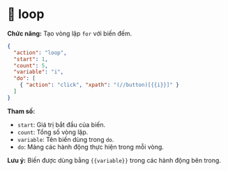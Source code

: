 # 🔁 loop

**Chức năng:** Tạo vòng lặp `for` với biến đếm.

```json
{
  "action": "loop",
  "start": 1,
  "count": 5,
  "variable": "i",
  "do": [
    { "action": "click", "xpath": "(//button)[{{i}}]" }
  ]
}
```

**Tham số:**
- `start`: Giá trị bắt đầu của biến.
- `count`: Tổng số vòng lặp.
- `variable`: Tên biến dùng trong `do`.
- `do`: Mảng các hành động thực hiện trong mỗi vòng.

**Lưu ý:** Biến được dùng bằng `{{variable}}` trong các hành động bên trong.